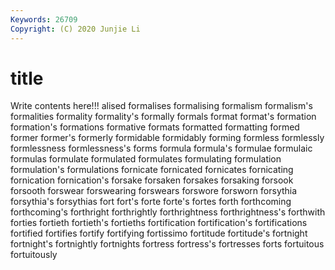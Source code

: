 ```yaml
---
Keywords: 26709
Copyright: (C) 2020 Junjie Li
---
```


# title

Write contents here!!!
alised 
formalises 
formalising 
formalism 
formalism's 
formalities 
formality
formality's 
formally 
formals 
format 
format's 
formation 
formation's 
formations 
formative 
formats
formatted 
formatting 
formed 
former 
former's 
formerly 
formidable 
formidably 
forming 
formless
formlessly 
formlessness 
formlessness's 
forms 
formula 
formula's 
formulae 
formulaic 
formulas 
formulate
formulated 
formulates 
formulating 
formulation 
formulation's 
formulations 
fornicate 
fornicated 
fornicates 
fornicating
fornication 
fornication's 
forsake 
forsaken 
forsakes 
forsaking 
forsook 
forsooth 
forswear 
forswearing
forswears 
forswore 
forsworn 
forsythia 
forsythia's 
forsythias 
fort 
fort's 
forte 
forte's
fortes 
forth 
forthcoming 
forthcoming's 
forthright 
forthrightly 
forthrightness 
forthrightness's 
forthwith 
forties
fortieth 
fortieth's 
fortieths 
fortification 
fortification's 
fortifications 
fortified 
fortifies 
fortify 
fortifying
fortissimo 
fortitude 
fortitude's 
fortnight 
fortnight's 
fortnightly 
fortnights 
fortress 
fortress's 
fortresses
forts 
fortuitous 
fortuitously 
